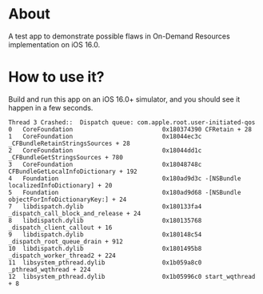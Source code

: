 # About
A test app to demonstrate possible flaws in On-Demand Resources implementation on iOS 16.0.

# How to use it?
Build and run this app on an iOS 16.0+ simulator, and you should see it happen in a few seconds.

```
Thread 3 Crashed::  Dispatch queue: com.apple.root.user-initiated-qos
0   CoreFoundation                	       0x180374390 CFRetain + 28
1   CoreFoundation                	       0x18044ec3c _CFBundleRetainStringsSources + 28
2   CoreFoundation                	       0x18044dd1c _CFBundleGetStringsSources + 780
3   CoreFoundation                	       0x18048748c CFBundleGetLocalInfoDictionary + 192
4   Foundation                    	       0x180ad9d3c -[NSBundle localizedInfoDictionary] + 20
5   Foundation                    	       0x180ad9d68 -[NSBundle objectForInfoDictionaryKey:] + 24
7   libdispatch.dylib             	       0x180133fa4 _dispatch_call_block_and_release + 24
8   libdispatch.dylib             	       0x180135768 _dispatch_client_callout + 16
9   libdispatch.dylib             	       0x180148c54 _dispatch_root_queue_drain + 912
10  libdispatch.dylib             	       0x1801495b8 _dispatch_worker_thread2 + 224
11  libsystem_pthread.dylib       	       0x1b059a8c0 _pthread_wqthread + 224
12  libsystem_pthread.dylib       	       0x1b05996c0 start_wqthread + 8
```
